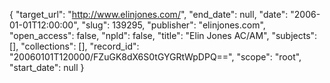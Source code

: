 {
  "target_url": "http://www.elinjones.com/", 
  "end_date": null, 
  "date": "2006-01-01T12:00:00", 
  "slug": 139295, 
  "publisher": "elinjones.com", 
  "open_access": false, 
  "npld": false, 
  "title": "Elin Jones AC/AM", 
  "subjects": [], 
  "collections": [], 
  "record_id": "20060101T120000/FZuGK8dX6S0tGYGRtWpDPQ==", 
  "scope": "root", 
  "start_date": null
}

